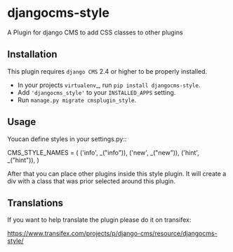 djangocms-style
===============

A Plugin for django CMS to add CSS classes to other plugins


Installation
------------

This plugin requires `django CMS` 2.4 or higher to be properly installed.

* In your projects `virtualenv`_, run ``pip install djangocms-style``.
* Add ``'djangocms_style'`` to your ``INSTALLED_APPS`` setting.
* Run ``manage.py migrate cmsplugin_style``.


Usage
-----

Youcan define styles in your settings.py::

CMS_STYLE_NAMES = (
    ('info', _("info")),
    ('new', _("new")),
    ('hint', _("hint")),
)
    
After that you can place other plugins inside this style plugin.
It will create a div with a class that was prior selected around this plugin.

Translations
------------

If you want to help translate the plugin please do it on transifex:

https://www.transifex.com/projects/p/django-cms/resource/djangocms-style/

